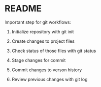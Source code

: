 # README #
Important step for git workflows:

1. Initialize repository with git init

2. Create changes to project files

3. Check status of those files with git status

4. Stage changes for commit 

5. Commit changes to verson history 

6. Review previous changes with git log
